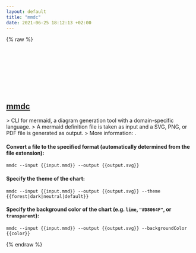 ```yaml
---
layout: default
title: "mmdc"
date: 2021-06-25 18:12:13 +02:00
---
```

{% raw %}
<h2 id="mmdc">
  <a href="/en/common/mmdc.html">mmdc</a> <a href="#mmdc"><svg class="icon">
    <use href="/assets/images/unicode_sprite.svg#link" />
  </svg></a>
</h2>
> CLI for mermaid, a diagram generation tool with a domain-specific language.
> A mermaid definition file is taken as input and a SVG, PNG, or PDF file is generated as output.
> More information: <https://mermaid-js.github.io/mermaid/>.

#### Convert a file to the specified format (automatically determined from the file extension):
```shell
mmdc --input {{input.mmd}} --output {{output.svg}}
```
#### Specify the theme of the chart:
```shell
mmdc --input {{input.mmd}} --output {{output.svg}} --theme {{forest|dark|neutral|default}}
```
#### Specify the background color of the chart (e.g. `lime`, `"#D8064F"`, or `transparent`):
```shell
mmdc --input {{input.mmd}} --output {{output.svg}} --backgroundColor {{color}}
```
{% endraw %}